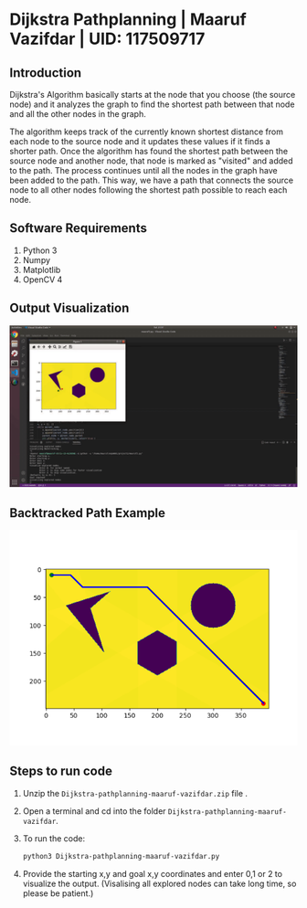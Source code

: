 # Dijkstra Pathplanning | Maaruf Vazifdar | UID: 117509717

## Introduction

Dijkstra's Algorithm basically starts at the node that you choose (the source node) and it analyzes the graph to find the shortest path between that node and all the other nodes in the graph.

The algorithm keeps track of the currently known shortest distance from each node to the source node and it updates these values if it finds a shorter path. Once the algorithm has found the shortest path between the source node and another node, that node is marked as "visited" and added to the path. The process continues until all the nodes in the graph have been added to the path. This way, we have a path that connects the source node to all other nodes following the shortest path possible to reach each node.

## Software Requirements

1. Python 3
2. Numpy
3. Matplotlib
4. OpenCV 4

## Output Visualization

![caption](videos_images/Dijkstra-pathplanning-maaruf-vazifdar.gif)

## Backtracked Path Example

<img src="videos_images/Figure_1.png" alt="path" width="800"/>

## Steps to run code

1. Unzip the `Dijkstra-pathplanning-maaruf-vazifdar.zip` file .
2. Open a terminal and cd into the folder `Dijkstra-pathplanning-maaruf-vazifdar`.
3. To run the code:

    ```bash
    python3 Dijkstra-pathplanning-maaruf-vazifdar.py
    ```

4. Provide the starting x,y and goal x,y coordinates and enter 0,1 or 2 to visualize the output. (Visalising all explored nodes can take long time, so please be patient.)

